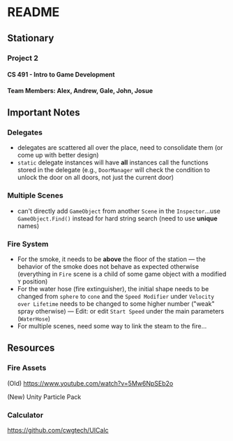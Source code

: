 # README
## Stationary
### Project 2
#### CS 491 - Intro to Game Development
#### Team Members: Alex, Andrew, Gale, John, Josue

## Important Notes

### Delegates

- delegates are scattered all over the place, need to consolidate them (or come up with better design)
- `static` delegate instances will have **all** instances call the functions stored in the delegate (e.g., `DoorManager` will check the condition to unlock the door on all doors, not just the current door)

### Multiple Scenes

- can't directly add `GameObject` from another `Scene` in the `Inspector`...use `GameObject.Find()` instead for hard string search (need to use **unique** names)

### Fire System

- For the smoke, it needs to be **above** the floor of the station &mdash; the behavior of the smoke does not behave as expected otherwise (everything in `Fire` scene is a child of some game object with a modified `Y` position)
- For the water hose (fire extinguisher), the initial shape needs to be changed from `sphere` to `cone` and the `Speed Modifier` under `Velocity over Lifetime` needs to be changed to some higher number ("weak" spray otherwise) &mdash; Edit: or edit `Start Speed` under the main parameters (`WaterHose`)
- For multiple scenes, need some way to link the steam to the fire...

## Resources

### Fire Assets

(Old)
https://www.youtube.com/watch?v=5Mw6NpSEb2o

(New)
Unity Particle Pack

### Calculator

https://github.com/cwgtech/UICalc
